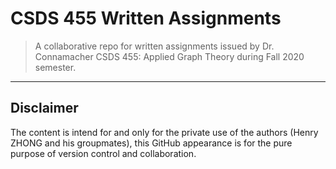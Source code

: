 # CSDS 455 Written Assignments

> A collaborative repo for written assignments issued by Dr. Connamacher CSDS 455: Applied Graph Theory during Fall 2020 semester.

---
## Disclaimer

The content is intend for and only for the private use of the authors (Henry ZHONG and his groupmates), this GitHub appearance is for the pure purpose of version control and collaboration.


